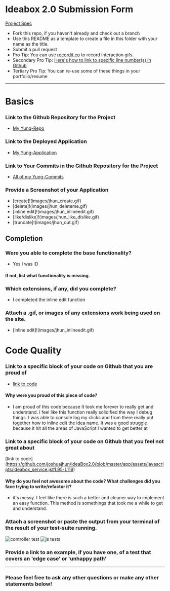 # Ideabox 2.0 Submission Form
[Project Spec](https://github.com/turingschool/curriculum/blob/master/source/projects/revenge_of_idea_box.markdown)

* Fork this repo, if you haven't already and check out a branch
* Use this README as a template to create a file in this folder with your name as the title.
* Submit a pull request
* Pro Tip: You can use [recordit.co](http://recordit.co/) to record interaction gifs.
* Secondary Pro Tip: [Here's how to link to specific line number(s) in Github](http://stackoverflow.com/questions/23821235/how-to-link-to-specific-line-number-on-github)
* Tertiary Pro Tip: You can re-use some of these things in your portfolio/resume

------

# Basics

### Link to the Github Repository for the Project
* [My Yung-Repo](https://github.com/joshuajhun/ideaBox2.0)  

### Link to the Deployed Application
* [My Yung-Application](http://idea-box-jhun.herokuapp.com)

### Link to Your Commits in the Github Repository for the Project
* [All of my Yung-Commits](https://github.com/joshuajhun/ideaBox2.0/commits/)

### Provide a Screenshot of your Application
* [create]!(images/jhun_create.gif)
* [delete]!(images/jhun_deleteme.gif)
* [inline edit]!(images/jhun_inlineedit.gif)
* [like/dislike]!(images/jhun_like_dislike.gif)
* [truncate]!(images/jhun_out.gif)

## Completion

### Were you able to complete the base functionality?
* Yes I was :D
#### If not, list what functionality is missing.

### Which extensions, if any, did you complete?
* I completed the inline edit function

### Attach a .gif, or images of any extensions work being used on the site.
* [inline edit]!(images/jhun_inlineedit.gif)

# Code Quality

### Link to a specific block of your code on Github that you are proud of
* [link to code](https://github.com/joshuajhun/ideaBox2.0/blob/master/app/assets/javascripts/ideabox_service.js#L51-L72)
#### Why were you proud of this piece of code?
* I am proud of this code because It took me forever to really get and understand. I feel like this function really solidified the way I debug things. I was able to console log my clicks and from there really put together how to inline edit the idea name. It was a good struggle because it hit all the areas of JavaScript I wanted to get better at
### Link to a specific block of your code on Github that you feel not great about
[link to code] (https://github.com/joshuajhun/ideaBox2.0/blob/master/app/assets/javascripts/ideabox_service.js#L95-L119)
#### Why do you feel not awesome about the code? What challenges did you face trying to write/refactor it?
* it's messy. I feel like there is such a better and cleaner way to implement an easy function. This method is  somethings that took me a while to get and understand.

### Attach a screenshot or paste the output from your terminal of the result of your test-suite running.
![controller test](images/jhun_minitest.png)
![js tests](images/jhun_magic.png)
### Provide a link to an example, if you have one, of a test that covers an 'edge case' or 'unhappy path'

-----

### Please feel free to ask any other questions or make any other statements below!
